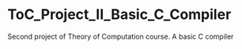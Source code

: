 # ToC_Project_II_Basic_C_Compiler
Second project of Theory of Computation course. A basic C compiler

